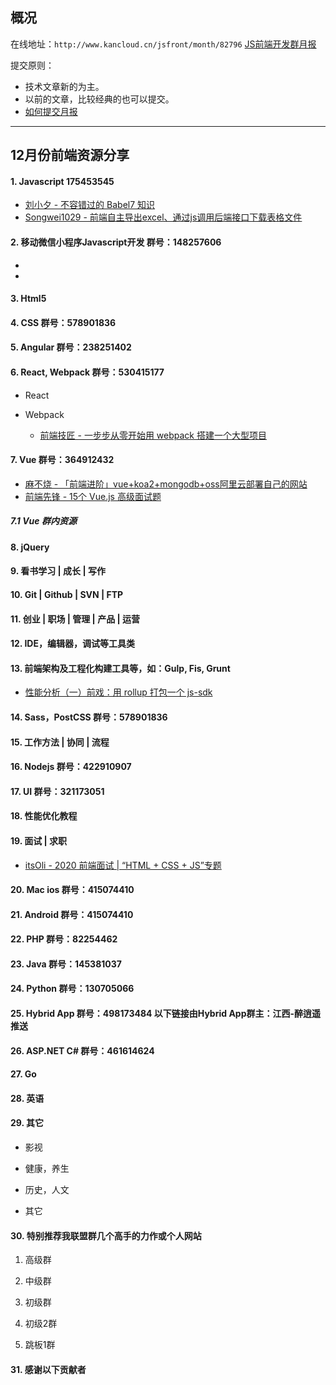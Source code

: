 ## 概况

在线地址：`http://www.kancloud.cn/jsfront/month/82796` [JS前端开发群月报](http://www.kancloud.cn/jsfront/month/82796)


提交原则：

- 技术文章新的为主。
- 以前的文章，比较经典的也可以提交。
- [如何提交月报](http://www.kancloud.cn/jsfront/month/227309)

---


## 12月份前端资源分享
#### 1. Javascript 175453545
- [刘小夕 - 不容错过的 Babel7 知识](https://juejin.im/post/5ddff3abe51d4502d56bd143)
- [Songwei1029 - 前端自主导出excel、通过js调用后端接口下载表格文件](https://juejin.im/post/5de47918f265da05b94909ff)

#### 2. 移动微信小程序Javascript开发 群号：148257606
- []()
- []()

#### 3. Html5

#### 4. CSS  群号：578901836

#### 5. Angular 群号：238251402

#### 6. React, Webpack 群号：530415177
- React



- Webpack

  - [前端技匠 - 一步步从零开始用 webpack 搭建一个大型项目](https://juejin.im/entry/5de06af0e51d4505f45f24b6)

#### 7. Vue 群号：364912432
- [麻不烧 - 「前端进阶」vue+koa2+mongodb+oss阿里云部署自己的网站](https://juejin.im/post/5ddf7da451882531866dcaa3)
- [前端先锋 - 15个 Vue.js 高级面试题](https://juejin.im/post/5de4d126f265da05c33fcb9d)

##### 7.1 Vue 群内资源


#### 8. jQuery

#### 9. 看书学习 | 成长 | 写作

#### 10. Git | Github | SVN | FTP

#### 11. 创业 | 职场 | 管理 | 产品 | 运营

#### 12. IDE，编辑器，调试等工具类

#### 13. 前端架构及工程化构建工具等，如：Gulp, Fis, Grunt
- [性能分析（一）前戏：用 rollup 打包一个 js-sdk](https://juejin.im/post/5de45d73e51d4505f45f24fd)

#### 14. Sass，PostCSS  群号：578901836

#### 15. 工作方法 | 协同 | 流程


#### 16. Nodejs 群号：422910907

#### 17. UI 群号：321173051

#### 18. 性能优化教程



#### 19. 面试 | 求职
- [itsOli - 2020 前端面试 | “HTML + CSS + JS”专题](https://zhuanlan.zhihu.com/p/65798950)

#### 20. Mac ios 群号：415074410

#### 21. Android 群号：415074410

#### 22. PHP 群号：82254462

#### 23. Java 群号：145381037

#### 24. Python 群号：130705066

#### 25. Hybrid App 群号：498173484 以下链接由Hybrid App群主：江西-醉逍遥推送

#### 26. ASP.NET C# 群号：461614624

#### 27. Go

#### 28. 英语

#### 29. 其它

- 影视


- 健康，养生



- 历史，人文


- 其它




#### 30. 特别推荐我联盟群几个高手的力作或个人网站

1. 高级群



2. 中级群


3. 初级群

4. 初级2群


5. 跳板1群


#### 31. 感谢以下贡献者

